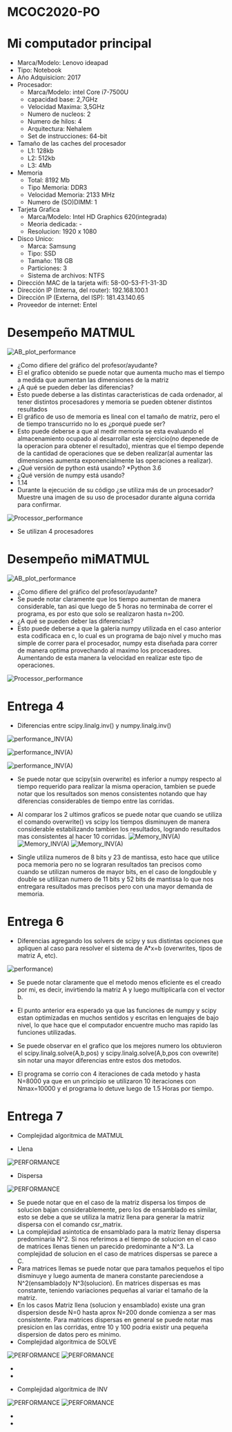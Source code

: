 # MCOC2020-PO

# Mi computador principal

* Marca/Modelo: Lenovo ideapad
* Tipo: Notebook
* Año Adquisicion: 2017
* Procesador:
  * Marca/Modelo: intel Core i7-7500U
  * capacidad base: 2,7GHz
  * Velocidad Maxima: 3,5GHz
  * Numero de nucleos: 2
  * Numero de hilos: 4
  * Arquitectura: Nehalem
  * Set de instrucciones: 64-bit
* Tamaño de las caches del procesador
  * L1: 128kb
  * L2: 512kb
  * L3: 4Mb
* Memoria
  * Total: 8192 Mb
  * Tipo Memoria: DDR3
  * Velocidad Memoria: 2133 MHz
  * Numero de (SO)DIMM: 1
* Tarjeta Grafica
  * Marca/Modelo: Intel HD Graphics 620(integrada)
  * Meoria dedicada: -
  * Resolucion: 1920 x 1080
* Disco Unico:
  * Marca: Samsung 
  * Tipo: SSD
  * Tamaño: 118 GB
  * Particiones: 3
  * Sistema de archivos: NTFS
* Dirección MAC de la tarjeta wifi: 58-00-53-F1-31-3D
* Dirección IP (Interna, del router): 192.168.100.1 
* Dirección IP (Externa, del ISP): 181.43.140.65
* Proveedor de internet: Entel

# Desempeño MATMUL

![AB_plot_performance](/Figure_1.png)

* ¿Como difiere del gráfico del profesor/ayudante?
 * El el grafico obtenido se puede notar que aumenta mucho mas el tiempo a medida que aumentan las dimensiones de la matriz
* ¿A qué se pueden deber las diferencias?
 * Esto puede deberse a las distintas caracteristicas de cada ordenador, al tener distintos procesadores y memoria se pueden obtener distintos resultados
* El gráfico de uso de memoria es lineal con el tamaño de matriz, pero el de tiempo transcurrido no lo es ¿porqué puede ser?
 * Esto puede deberse a que al medir memoria se esta evaluando el almacenamiento ocupado al desarrollar este ejercicio(no depenede de la operacion para obtener el resultado), mientras que el tiempo depende de la cantidad de operaciones que se deben realizar(al aumentar las dimensiones aumenta exponencialmente las operaciones a realizar).
 * ¿Qué versión de python está usando?
  *Python 3.6
 * ¿Qué versión de numpy está usando?
  * 1.14
 * Durante la ejecución de su código ¿se utiliza más de un procesador? Muestre una imagen de su uso de procesador durante alguna corrida para confirmar. 
 
![Processor_performance](/proce.jpg)

  * Se utilizan 4 procesadores
  
# Desempeño miMATMUL 
![AB_plot_performance](/Figure_2.png)

* ¿Como difiere del gráfico del profesor/ayudante?
 * Se puede notar claramente que los tiempo aumentan de manera considerable, tan asi que luego de 5 horas no terminaba de correr el programa, es por esto que solo se realizaron hasta n=200. 
* ¿A qué se pueden deber las diferencias?
 * Esto puede deberse a que la galeria numpy utilizada en el caso anterior esta codificaca en c, lo cual es un programa de bajo nivel y mucho mas simple de correr para el procesador, numpy esta diseñada para correr de manera optima provechando al maximo los procesadores. Aumentando de esta manera la velocidad en realizar este tipo de operaciones.

 
![Processor_performance](/procesador.jpg)
# Entrega 4
* Diferencias entre scipy.linalg.inv() y numpy.linalg.inv()

![performance_INV(A)](/numpy(invA).png)

![performance_INV(A)](/scipyinv(A).png)

![performance_INV(A)](/scipyoverwriteA.png)

 * Se puede notar que scipy(sin overwrite) es inferior a numpy respecto al tiempo requerido para realizar la misma operacion, tambien se puede notar que los resultados son menos consistentes notando que hay diferencias considerables de tiempo entre las corridas.
 * Al comparar los 2 ultimos graficos se puede notar que cuando se utiliza el comando overwrite() vs scipy los tiempos disminuyen de manera considerable estabilizando tambien los resultados, logrando resultados mas consistentes al hacer 10 corridas.
![Memory_INV(A)](/Single.png)
![Memory_INV(A)](/DoubleA.png)
![Memory_INV(A)](/longdouble.png)

 * Single utiliza numeros de 8 bits y 23 de mantissa, esto hace que utilice poca memoria pero no se lograran resultados tan precisos como cuando se utilizan numeros de mayor bits, en el caso de longdouble y double se utlilizan numero de 11 bits y 52 bits de mantissa lo que nos entregara resultados mas precisos pero con una mayor demanda de memoria.
# Entrega 6
* Diferencias agregando los solvers de scipy y sus distintas opciones que apliquen al caso para resolver el sistema de A*x=b (overwrites, tipos de matriz A, etc).
 
![performance)](/Grafico_6.png)


 * Se puede notar claramente que el metodo menos eficiente es el creado por mi, es decir, invirtiendo la matriz A y luego multiplicarla con el vector b.
 * El punto anterior era esperado ya que las funciones de numpy y scipy estan optimizadas en muchos sentidos y escritas en lenguajes de bajo nivel, lo que hace que el computador encuentre mucho mas rapido las funciones utilizadas.

 * Se puede observar en el grafico que los mejores numero los obtuvieron el scipy.linalg.solve(A,b,pos) y scipy.linalg.solve(A,b,pos con ovewrite) sin notar una mayor diferencias entre estos dos metodos.
 * El programa se corrio con 4 iteraciones de cada metodo y hasta N=8000 ya que en un principio se utilizaron 10 iteraciones con Nmax=10000 y el programa lo detuve luego de 1.5 Horas por tiempo.
# Entrega 7

* Complejidad algoritmica de MATMUL

 * Llena
 
![PERFORMANCE](/MATMUL_LLENA.png)

 * Dispersa
 
![PERFORMANCE](/MATMUL_DISPERSA.png)
 
 * Se puede notar que en el caso de la matriz dispersa los timpos de solucion bajan considerablemente, pero los de ensamblado es similar, esto se debe a que se utiliza la matriz llena para generar la matriz dispersa con el comando csr_matrix. 
 * La complejidad asintotica de ensamblado para la matriz llenay dispersa predominaria N^2. Si nos referimos a el tiempo de solucion en el caso de matrices llenas tienen un parecido predominante a N^3. La complejidad de solucion en el caso de matrices dispersas se parece a C.
 * Para matrices llemas se puede notar que para tamaños pequeños el tipo disminuye y luego aumenta de manera constante pareciendose a N^2(ensamblado)y N^3(solucion). En matrices dispersas es mas constante, teniendo variaciones pequeñas al variar el tamaño de la matriz.
 * En los casos Matriz llena (solucion y ensamblado) existe una gran dispersion desde N=0 hasta aprox N=200 donde comienza a ser mas consistente. Para matrices dispersas en general se puede notar mas presicion en las corridas, entre 10 y 100 podria existir una pequeña dispersion de datos pero es minimo.
* Complejidad algoritmica de SOLVE

![PERFORMANCE](/SOLVER_LLENA.png)
![PERFORMANCE](/SOLVER_DISPERSA.png)

 * 
 *

* Complejidad algoritmica de INV

![PERFORMANCE](/INV_LLENA.png)
![PERFORMANCE](/INV_DISPERSA.png)

 * 
 *

